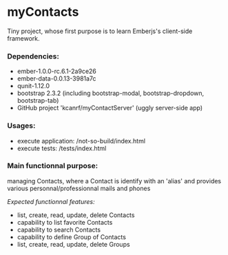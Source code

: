 myContacts
==========

Tiny project, whose first purpose is to learn Emberjs's client-side framework.

### Dependencies: ###
 - ember-1.0.0-rc.6.1-2a9ce26
 - ember-data-0.0.13-3981a7c
 - qunit-1.12.0
 - bootstrap 2.3.2 (including bootstrap-modal, bootstrap-dropdown, bootstrap-tab)
 - GitHub project 'kcanrf/myContactServer' (uggly server-side app)

### Usages: ###
 - execute application: /not-so-build/index.html
 - execute tests: /tests/index.html

### Main functionnal purpose: ###
managing Contacts,
where a Contact is identify with an 'alias' and provides various personnal/professionnal mails and phones

*Expected functionnal features:*

 - list, create, read, update, delete Contacts
 - capability to list favorite Contacts
 - capability to search Contacts
 - capability to define Group of Contacts
 - list, create, read, update, delete Groups